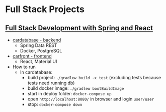# Full Stack Projects

## [Full Stack Development with Spring and React](fsdsr)

- [cardatabase - backend](fsdsr/cardatabase)
  - Spring Data REST
  - Docker, PostgreSQL
- [carfront - frontend](fsdsr/carfront)
  - React, Material UI
- How to run
  - In cardatabase:
    - build project: `./gradlew build -x test` (excluding tests because tests need running db) 
    - build docker image: `./gradlew bootBuildImage`
    - start in deploy folder: `docker-compose up`
    - open `http://localhost:8080/` in browser and login `user/user`
    - stop: `docker-compose down`